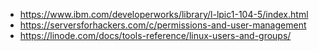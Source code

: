 
* https://www.ibm.com/developerworks/library/l-lpic1-104-5/index.html
* https://serversforhackers.com/c/permissions-and-user-management
* https://linode.com/docs/tools-reference/linux-users-and-groups/
